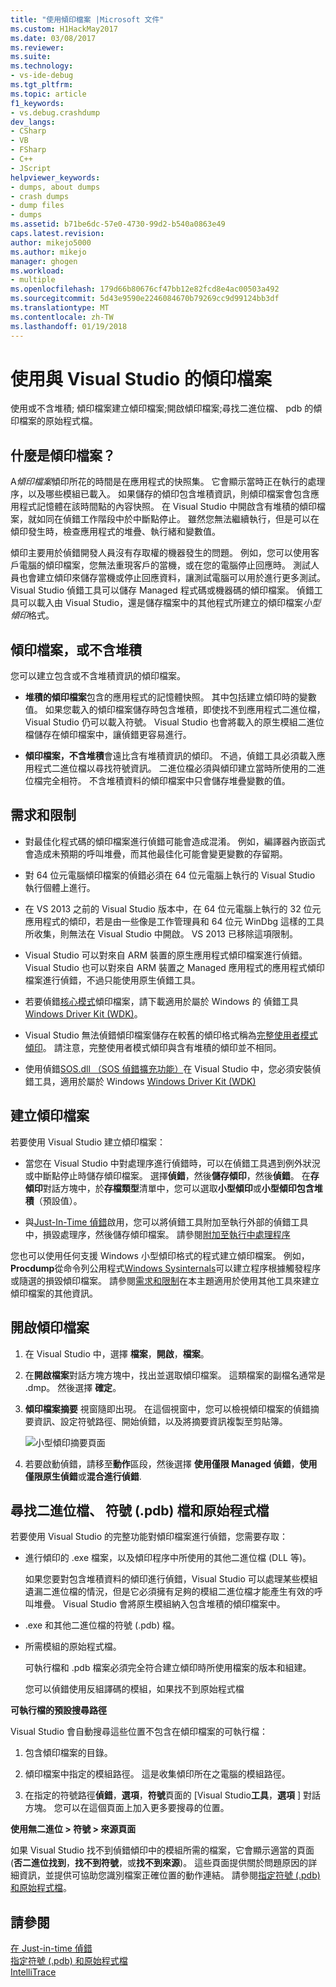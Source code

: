 ```yaml
---
title: "使用傾印檔案 |Microsoft 文件"
ms.custom: H1HackMay2017
ms.date: 03/08/2017
ms.reviewer: 
ms.suite: 
ms.technology:
- vs-ide-debug
ms.tgt_pltfrm: 
ms.topic: article
f1_keywords:
- vs.debug.crashdump
dev_langs:
- CSharp
- VB
- FSharp
- C++
- JScript
helpviewer_keywords:
- dumps, about dumps
- crash dumps
- dump files
- dumps
ms.assetid: b71be6dc-57e0-4730-99d2-b540a0863e49
caps.latest.revision: 
author: mikejo5000
ms.author: mikejo
manager: ghogen
ms.workload:
- multiple
ms.openlocfilehash: 179d66b80676cf47bb12e82fcd8e4ac00503a492
ms.sourcegitcommit: 5d43e9590e2246084670b79269cc9d99124bb3df
ms.translationtype: MT
ms.contentlocale: zh-TW
ms.lasthandoff: 01/19/2018
---
```

# <a name="use-dump-files-with-visual-studio"></a>使用與 Visual Studio 的傾印檔案
使用或不含堆積; 傾印檔案建立傾印檔案;開啟傾印檔案;尋找二進位檔、 pdb 的傾印檔案的原始程式檔。
  
##  <a name="BKMK_What_is_a_dump_file_"></a>什麼是傾印檔案？  
 A*傾印檔案*傾印所花的時間是在應用程式的快照集。 它會顯示當時正在執行的處理序，以及哪些模組已載入。 如果儲存的傾印包含堆積資訊，則傾印檔案會包含應用程式記憶體在該時間點的內容快照。 在 Visual Studio 中開啟含有堆積的傾印檔案，就如同在偵錯工作階段中於中斷點停止。 雖然您無法繼續執行，但是可以在傾印發生時，檢查應用程式的堆疊、執行緒和變數值。  
  
 傾印主要用於偵錯開發人員沒有存取權的機器發生的問題。 例如，您可以使用客戶電腦的傾印檔案，您無法重現客戶的當機，或在您的電腦停止回應時。 測試人員也會建立傾印來儲存當機或停止回應資料，讓測試電腦可以用於進行更多測試。 Visual Studio 偵錯工具可以儲存 Managed 程式碼或機器碼的傾印檔案。 偵錯工具可以載入由 Visual Studio，還是儲存檔案中的其他程式所建立的傾印檔案*小型傾印*格式。  
  
##  <a name="BKMK_Dump_files__with_or_without_heaps"></a>傾印檔案，或不含堆積  
 您可以建立包含或不含堆積資訊的傾印檔案。  
  
-   **堆積的傾印檔案**包含的應用程式的記憶體快照。 其中包括建立傾印時的變數值。 如果您載入的傾印檔案儲存時包含堆積，即使找不到應用程式二進位檔，Visual Studio 仍可以載入符號。 Visual Studio 也會將載入的原生模組二進位檔儲存在傾印檔案中，讓偵錯更容易進行。  
  
-   **傾印檔案，不含堆積**會遠比含有堆積資訊的傾印。 不過，偵錯工具必須載入應用程式二進位檔以尋找符號資訊。 二進位檔必須與傾印建立當時所使用的二進位檔完全相符。 不含堆積資料的傾印檔案中只會儲存堆疊變數的值。  
  
##  <a name="BKMK_Requirements_and_limitations"></a>需求和限制  
  
-   對最佳化程式碼的傾印檔案進行偵錯可能會造成混淆。 例如，編譯器內嵌函式會造成未預期的呼叫堆疊，而其他最佳化可能會變更變數的存留期。  
  
-   對 64 位元電腦傾印檔案的偵錯必須在 64 位元電腦上執行的 Visual Studio 執行個體上進行。  
  
-   在 VS 2013 之前的 Visual Studio 版本中，在 64 位元電腦上執行的 32 位元應用程式的傾印，若是由一些像是工作管理員和 64 位元 WinDbg 這樣的工具所收集，則無法在 Visual Studio 中開啟。 VS 2013 已移除這項限制。  
  
-   Visual Studio 可以對來自 ARM 裝置的原生應用程式傾印檔案進行偵錯。 Visual Studio 也可以對來自 ARM 裝置之 Managed 應用程式的應用程式傾印檔案進行偵錯，不過只能使用原生偵錯工具。  
  
-   若要偵錯[核心模式](http://msdn.microsoft.com/library/windows/hardware/ff551880.aspx)傾印檔案，請下載適用於屬於 Windows 的 偵錯工具[Windows Driver Kit (WDK)](/windows/hardware/windows-driver-kit)。 
  
-   Visual Studio 無法偵錯傾印檔案儲存在較舊的傾印格式稱為[完整使用者模式傾印](http://msdn.microsoft.com/library/windows/hardware/ff545506.aspx)。 請注意，完整使用者模式傾印與含有堆積的傾印並不相同。  
  
-   使用偵錯[SOS.dll （SOS 偵錯擴充功能）](/dotnet/framework/tools/sos-dll-sos-debugging-extension)在 Visual Studio 中，您必須安裝偵錯工具，適用於屬於 Windows [Windows Driver Kit (WDK)](/windows/hardware/windows-driver-kit) 
  
##  <a name="BKMK_Create_a_dump_file"></a>建立傾印檔案  
 若要使用 Visual Studio 建立傾印檔案：  
  
-   當您在 Visual Studio 中對處理序進行偵錯時，可以在偵錯工具遇到例外狀況或中斷點停止時儲存傾印檔案。 選擇**偵錯**，然後**儲存傾印**，然後**偵錯**。 在**存傾印**對話方塊中，於**存檔類型**清單中，您可以選取**小型傾印**或**小型傾印包含堆積**（預設值）。  
  
-   與[Just-In-Time 偵錯](../debugger/just-in-time-debugging-in-visual-studio.md)啟用，您可以將偵錯工具附加至執行外部的偵錯工具中，損毀處理序，然後儲存傾印檔案。 請參閱[附加至執行中處理程序](../debugger/attach-to-running-processes-with-the-visual-studio-debugger.md)  
  
 您也可以使用任何支援 Windows 小型傾印格式的程式建立傾印檔案。 例如， **Procdump**從命令列公用程式[Windows Sysinternals](http://technet.microsoft.com/sysinternals/default)可以建立程序根據觸發程序或隨選的損毀傾印檔案。 請參閱[需求和限制](../debugger/using-dump-files.md#BKMK_Requirements_and_limitations)在本主題適用於使用其他工具來建立傾印檔案的其他資訊。 
  
##  <a name="BKMK_Open_a_dump_file"></a>開啟傾印檔案  
  
1.  在 Visual Studio 中，選擇 **檔案**，**開啟**，**檔案**。  
  
2.  在**開啟檔案**對話方塊方塊中，找出並選取傾印檔案。 這類檔案的副檔名通常是 .dmp。 然後選擇 **確定**。  
  
3.  **傾印檔案摘要** 視窗隨即出現。 在這個視窗中，您可以檢視傾印檔案的偵錯摘要資訊、設定符號路徑、開始偵錯，以及將摘要資訊複製至剪貼簿。  
  
     ![小型傾印摘要頁面](../debugger/media/dbg_dump_summarypage.png "DBG_DUMP_SummaryPage")  
  
4.  若要啟動偵錯，請移至**動作**區段，然後選擇 **使用僅限 Managed 偵錯**，**使用僅限原生偵錯**或**混合進行偵錯**.  
  
##  <a name="BKMK_Find_binaries__symbol___pdb__files__and_source_files"></a>尋找二進位檔、 符號 (.pdb) 檔和原始程式檔  
 若要使用 Visual Studio 的完整功能對傾印檔案進行偵錯，您需要存取：  
  
-   進行傾印的 .exe 檔案，以及傾印程序中所使用的其他二進位檔 (DLL 等)。  
  
     如果您要對包含堆積資料的傾印進行偵錯，Visual Studio 可以處理某些模組遺漏二進位檔的情況，但是它必須擁有足夠的模組二進位檔才能產生有效的呼叫堆疊。 Visual Studio 會將原生模組納入包含堆積的傾印檔案中。  
  
-   .exe 和其他二進位檔的符號 (.pdb) 檔。  
  
-   所需模組的原始程式檔。  
  
     可執行檔和 .pdb 檔案必須完全符合建立傾印時所使用檔案的版本和組建。  
  
     您可以偵錯使用反組譯碼的模組，如果找不到原始程式檔  
  
 **可執行檔的預設搜尋路徑**  
  
 Visual Studio 會自動搜尋這些位置不包含在傾印檔案的可執行檔：  
  
1.  包含傾印檔案的目錄。  
  
2.  傾印檔案中指定的模組路徑。 這是收集傾印所在之電腦的模組路徑。  
  
3.  在指定的符號路徑**偵錯**，**選項**，**符號**頁面的 [Visual Studio**工具**，**選項** ] 對話方塊。 您可以在這個頁面上加入更多要搜尋的位置。  
  
 **使用無二進位 > 符號 > 來源頁面**  
  
 如果 Visual Studio 找不到偵錯傾印中的模組所需的檔案，它會顯示適當的頁面 (**否二進位找到**，**找不到符號**，或**找不到來源**)。 這些頁面提供關於問題原因的詳細資訊，並提供可協助您識別檔案正確位置的動作連結。 請參閱[指定符號 (.pdb) 和原始程式檔](../debugger/specify-symbol-dot-pdb-and-source-files-in-the-visual-studio-debugger.md)。  
  
## <a name="see-also"></a>請參閱  
 [在 Just-in-time 偵錯](../debugger/just-in-time-debugging-in-visual-studio.md)   
 [指定符號 (.pdb) 和原始程式檔](../debugger/specify-symbol-dot-pdb-and-source-files-in-the-visual-studio-debugger.md)   
 [IntelliTrace](../debugger/intellitrace.md)